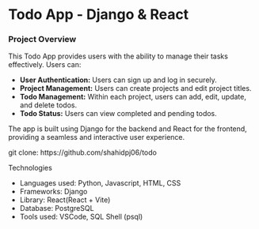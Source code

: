 <h1>Todo App - Django & React </h1>

<h3>Project Overview</h3>

  <p>This Todo App provides users with the ability to manage their tasks effectively. Users can:</p>
    <ul>
        <li><strong>User Authentication:</strong> Users can sign up and log in securely.</li>
        <li><strong>Project Management:</strong> Users can create projects and edit project titles.</li>
        <li><strong>Todo Management:</strong> Within each project, users can add, edit, update, and delete todos.</li>
        <li><strong>Todo Status:</strong> Users can view completed and pending todos.</li>
    </ul>

  <p>The app is built using Django for the backend and React for the frontend, providing a seamless and interactive user experience.</p>

  <p>git clone: https://github.com/shahidpj06/todo</p>

  <p>Technologies</p>
  <ul>
        <li>Languages used: Python, Javascript, HTML, CSS</li>
        <li>Frameworks: Django</li>
        <li>Library: React(React + Vite)</li>
        <li>Database: PostgreSQL</li>
        <li>Tools used: VSCode, SQL Shell (psql)</li>
  </ul>
